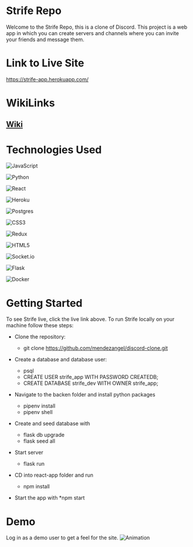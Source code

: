 # Strife Repo
Welcome to the Strife Repo, this is a clone of Discord. This project is a web app in which you can create servers and channels where you can invite your friends and message them.


# Link to Live Site
https://strife-app.herokuapp.com/


# WikiLinks
## [Wiki](https://github.com/mendezangel/discord-clone/wiki/Home)


# Technologies Used
![JavaScript](https://img.shields.io/badge/javascript-%23323330.svg?style=for-the-badge&logo=javascript&logoColor=%23F7DF1E)

![Python](https://img.shields.io/badge/python-3670A0?style=for-the-badge&logo=python&logoColor=ffdd54)

![React](https://img.shields.io/badge/react-%2320232a.svg?style=for-the-badge&logo=react&logoColor=%2361DAFB)

![Heroku](https://img.shields.io/badge/heroku-%23430098.svg?style=for-the-badge&logo=heroku&logoColor=white)

![Postgres](https://img.shields.io/badge/postgres-%23316192.svg?style=for-the-badge&logo=postgresql&logoColor=white)

![CSS3](https://img.shields.io/badge/css3-%231572B6.svg?style=for-the-badge&logo=css3&logoColor=white)

![Redux](https://img.shields.io/badge/redux-%23593d88.svg?style=for-the-badge&logo=redux&logoColor=white)

![HTML5](https://img.shields.io/badge/html5-%23E34F26.svg?style=for-the-badge&logo=html5&logoColor=white)

![Socket.io](https://img.shields.io/badge/Socket.io-black?style=for-the-badge&logo=socket.io&badgeColor=010101)

![Flask](https://img.shields.io/badge/flask-%23000.svg?style=for-the-badge&logo=flask&logoColor=white)

![Docker](https://img.shields.io/badge/docker-%230db7ed.svg?style=for-the-badge&logo=docker&logoColor=white)

# Getting Started

To see Strife live, click the live link above. To run Strife locally on your machine follow these steps:

* Clone the repository:
  * git clone https://github.com/mendezangel/discord-clone.git

* Create a database and database user:
   * psql
   * CREATE USER strife_app WITH PASSWORD <password> CREATEDB;
   * CREATE DATABASE strife_dev WITH OWNER strife_app;

* Navigate to the backen folder and install python packages
   * pipenv install
   * pipenv shell

* Create and seed database with
   * flask db upgrade
   * flask seed all
   
* Start server
   * flask run
   
* CD into react-app folder and run
   * npm install
   
* Start the app with
   *npm start
   
  
# Demo
   
   Log in as a demo user to get a feel for the site.
   ![Animation](https://user-images.githubusercontent.com/55769045/167316186-6807e0d5-cc19-47b9-92c2-6c0d13430b96.gif)



